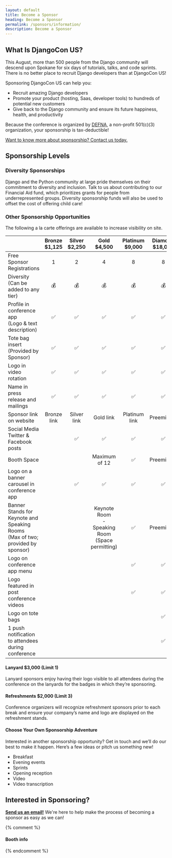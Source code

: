 ```yaml
---
layout: default
title: Become a Sponsor
heading: Become a Sponsor
permalink: /sponsors/information/
description: Become a Sponsor
---
```


## What Is DjangoCon US?

This August, more than 500 people from the Django community will descend upon Spokane for six days of tutorials, talks, and code sprints. There is no better place to recruit Django developers than at DjangoCon US!

Sponsoring DjangoCon US can help you:

- Recruit amazing Django developers
- Promote your product (hosting, Saas, developer tools) to hundreds of potential new customers
- Give back to the Django community and ensure its future happiness, health, and productivity

Because the conference is organized by [DEFNA](https://www.defna.org/), a non-profit 501(c)(3) organization, your sponsorship is tax-deductible!

<a href="mailto:{{site.sponsors_email}}" class="button secondary">Want to know more about sponsorship? Contact us today.</a>

## Sponsorship Levels

### Diversity Sponsorships

Django and the Python community at large pride themselves on their commitment to diversity and inclusion. Talk to us about contributing to our Financial Aid fund, which prioritizes grants for people from underrepresented groups. Diversity sponsorship funds will also be used to offset the cost of offering child care!

### Other Sponsorship Opportunities

The following a la carte offerings are available to increase visibility on site.

|                                                                                    | Bronze<br> $1,125  | Silver<br> $2,250  | Gold<br> $4,500                                         | Platinum<br> $9,000 | Diamond<br> $18,000 |
| ---------------------------------------------------------------------------------- | :----------------: | :----------------: | :-----------------------------------------------------: | :-----------------: | :-----------------: |
| Free Sponsor Registrations                                                         |         1          |         2          |                            4                            |          8          |          8          |
| Diversity<br> (Can be added to any tier)                                           |     :moneybag:     |     :moneybag:     |                       :moneybag:                        |     :moneybag:      |     :moneybag:      |
| Profile in conference app<br> (Logo & text description)                            | :white_check_mark: | :white_check_mark: |                   :white_check_mark:                    | :white_check_mark:  | :white_check_mark:  |
| Tote bag insert<br> (Provided by Sponsor)                                          | :white_check_mark: | :white_check_mark: |                   :white_check_mark:                    | :white_check_mark:  | :white_check_mark:  |
| Logo in video rotation                                                             | :white_check_mark: | :white_check_mark: |                   :white_check_mark:                    | :white_check_mark:  | :white_check_mark:  |
| Name in press release and mailings                                                 | :white_check_mark: | :white_check_mark: |                   :white_check_mark:                    | :white_check_mark:  | :white_check_mark:  |
| Sponsor link on website                                                            |    Bronze link     |    Silver link     |                        Gold link                        |    Platinum link    |     Preeminent      |
| Social Media<br> Twitter & Facebook posts                                          |                    | :white_check_mark: |                   :white_check_mark:                    | :white_check_mark:  | :white_check_mark:  |
| Booth Space                                                                        |                    |                    |                      Maximum of 12                      | :white_check_mark:  |     Preeminent      |
| Logo on a banner carousel in conference app                                        |                    | :white_check_mark: |                   :white_check_mark:                    | :white_check_mark:  | :white_check_mark:  |
| Banner Stands for Keynote and Speaking Rooms<br> (Max of two; provided by sponsor) |                    |                    | Keynote Room<br> - Speaking Room<br> (Space permitting) | :white_check_mark:  |     Preeminent      |
| Logo on conference app menu                                                        |                    |                    |                                                         | :white_check_mark:  | :white_check_mark:  |
| Logo featured in post conference videos                                            |                    |                    |                                                         | :white_check_mark:  | :white_check_mark:  |
| Logo on tote bags                                                                  |                    |                    |                                                         |                     | :white_check_mark:  |
| 1 push notification to attendees during conference                                 |                    |                    |                                                         |                     | :white_check_mark:  |

#### Lanyard $3,000 (Limit 1)

Lanyard sponsors enjoy having their logo visible to all attendees during the conference on the lanyards for the badges in which they’re sponsoring.

#### Refreshments $2,000 (Limit 3)

Conference organizers will recognize refreshment sponsors prior to each break and ensure your company’s name and logo are displayed on the refreshment stands.

#### Choose Your Own Sponsorship Adventure

Interested in another sponsorship opportunity? Get in touch and we’ll do our best to make it happen. Here’s a few ideas or pitch us something new!

- Breakfast
- Evening events
- Sprints
- Opening reception
- Video
- Video transcription

## Interested in Sponsoring?

<strong><a href="mailto:sponsors@djangocon.us">Send us an email!</a></strong> We're here to help make the process of becoming a sponsor as easy as we can!

{% comment %}
#### Booth info
{% endcomment %}

